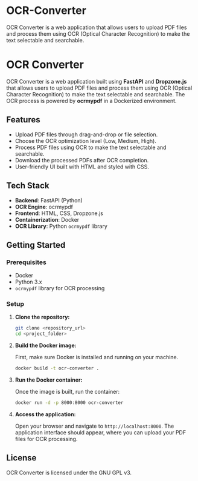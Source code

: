 # OCR-Converter
OCR Converter is a web application that allows users to upload PDF files and process them using OCR (Optical Character Recognition) to make the text selectable and searchable.

# OCR Converter

OCR Converter is a web application built using **FastAPI** and **Dropzone.js** that allows users to upload PDF files and process them using OCR (Optical Character Recognition) to make the text selectable and searchable. The OCR process is powered by **ocrmypdf** in a Dockerized environment.

## Features
- Upload PDF files through drag-and-drop or file selection.
- Choose the OCR optimization level (Low, Medium, High).
- Process PDF files using OCR to make the text selectable and searchable.
- Download the processed PDFs after OCR completion.
- User-friendly UI built with HTML and styled with CSS.

## Tech Stack
- **Backend**: FastAPI (Python)
- **OCR Engine**: ocrmypdf
- **Frontend**: HTML, CSS, Dropzone.js
- **Containerization**: Docker
- **OCR Library**: Python `ocrmypdf` library

## Getting Started

### Prerequisites

- Docker
- Python 3.x
- `ocrmypdf` library for OCR processing

### Setup

1. **Clone the repository:**

    ```bash
    git clone <repository_url>
    cd <project_folder>
    ```

2. **Build the Docker image:**

    First, make sure Docker is installed and running on your machine.

    ```bash
    docker build -t ocr-converter .
    ```

3. **Run the Docker container:**

    Once the image is built, run the container:

    ```bash
    docker run -d -p 8000:8000 ocr-converter
    ```

4. **Access the application:**

    Open your browser and navigate to `http://localhost:8000`. The application interface should appear, where you can upload your PDF files for OCR processing.


## License
OCR Converter is licensed under the GNU GPL v3.
